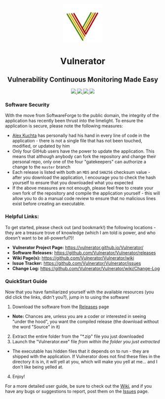 ﻿<div align="center">
    <img width="25%" src="VulneratorLogoDraft.png">
	<h1>Vulnerator</h1>
	<h2>Vulnerability Continuous Monitoring Made Easy</h2>
		<a href="https://gitter.im/Vulnerator/Vulnerator">
			<img src="https://img.shields.io/badge/Gitter-Join%20Chat-green.svg?style=flat-square">
		</a>
		<a href="https://github.com/Vulnerator/Vulnerator/releases/latest">
			<img src="https://img.shields.io/github/release/Vulnerator/Vulnerator.svg?style=flat-square">
		</a>
		<a href="https://github.com/Vulnerator/Vulnerator/issues">
			<img src="https://img.shields.io/github/issues-raw/Vulnerator/Vulnerator.svg?style=flat-square">
		</a>
		<a href="https://github.com/Vulnerator/Vulnerator/issues">
			<img src="https://img.shields.io/github/issues-closed-raw/Vulnerator/Vulnerator.svg?style=flat-square">
		</a>
</div>

### Software Security
With the move from SoftwareForge to the public domain, the integrity of the application has recently been thrust into the limelight.  To ensure the application is secure, please note the following measures:
* [Alex Kuchta](https://github.com/amkuchta "Alex Kuchta's GitHub Page") has personally had his hand in every line of code in the application - there is not a single file that has not been touched, modified, or updated by him
* Only four GitHub users have the power to update the application.  This means that although anybody can fork the repository and change their personal repo, only one of the four "gatekeepers" can authorize a change to the ```master``` branch
* Each release is listed with both an ```MD5``` and ```SHA256``` checksum value - after you download the application, I encourage you to check the hash yourself to ensure that you downloaded what you expected
* If the above measures are not enough, please feel free to create your own fork of the repository and compile the application yourself - this will allow you to do a manual code review to ensure that no malicious lines exist before creating an executable.

### Helpful Links:
To get started, please check out (and bookmark!) the following locations - they are a treasure trove of knowledge (which I am told is power, and who doesn't want to be all-powerful?)!  

* **Vulnerator Project Page:** https://vulnerator.github.io/Vulnerator/
* **Software Releases:**  https://github.com/Vulnerator/Vulnerator/releases
* **Wiki Page(s):** https://github.com/Vulnerator/Vulnerator/wiki
* **Issue Tracker:** https://github.com/Vulnerator/Vulnerator/issues  
* **Change Log:** https://github.com/Vulnerator/Vulnerator/wiki/Change-Log  

### QuickStart Guide
Now that you have familiarized yourself with the available resources (you did click the links, didn't you?), jump in to using the software!  

1. Download the software from the [Releases](https://github.com/Vulnerator/Vulnerator/releases) page
  * **Note:** Chances are, unless you are a coder or interested in seeing "under the hood", you want the compiled release (the download without the word "Source" in it)
2. Extract the entire folder from the "*.zip" file you just downloaded
3. Launch the "Vulnerator.exe" file _from within the folder you just extracted_
  * The executable has hidden files that it depends on to run - they are shipped with the application.  If Vulnerator does not find these files in the directory it is in, it will yell at you, which will make you yell at me... and I don't like being yelled at.
4. Enjoy!

For a more detailed user guide, be sure to check out the [Wiki](https://github.com/Vulnerator/Vulnerator/wiki), and if you have any bugs or suggestions to report, post them on the [Issues](https://github.com/Vulnerator/Vulnerator/issues) page.

